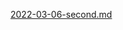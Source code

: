 [2022-03-06-second.md](https://github.com/jeongtaeyoung2/jeongtaeyoung2.github.io/files/8192078/2022-03-06-second.md)
